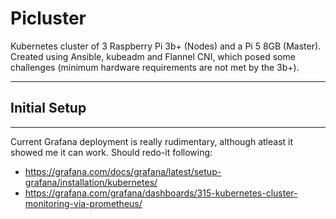 # Picluster
Kubernetes cluster of 3 Raspberry Pi 3b+ (Nodes) and a Pi 5 8GB (Master).
Created using Ansible, kubeadm and Flannel CNI, which posed some challenges (minimum hardware requirements are not met by the 3b+).

--------------------

## Initial Setup

--------------------

Current Grafana deployment is really rudimentary, although atleast it showed me it can work. Should redo-it following:
- https://grafana.com/docs/grafana/latest/setup-grafana/installation/kubernetes/
- https://grafana.com/grafana/dashboards/315-kubernetes-cluster-monitoring-via-prometheus/
